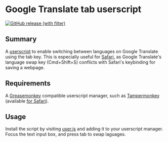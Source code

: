# Google Translate tab userscript
[![GitHub release (with filter)](https://img.shields.io/github/v/release/garrettreid/google-translate-keyboard-shortcut-userscript?label=install)](https://raw.githubusercontent.com/garrettreid/google-translate-tab-userscript/main/google-translate-tab.user.js)

## Summary
A [userscript](https://en.wikipedia.org/wiki/Userscript) to enable switching between languages on Google Translate using the tab key. This is especially useful for [Safari](https://www.apple.com/safari/), as Google Translate's language swap key (Cmd+Shift+S) conflicts with Safari's keybinding for saving a webpage.

## Requirements
A [Greasemonkey](https://www.greasespot.net) compatible userscript manager, such as [Tampermonkey](https://tampermonkey.net/) (available [for Safari](https://apps.apple.com/us/app/tampermonkey/id1482490089?mt=12)).

## Usage
Install the script by visiting [user.js](https://raw.githubusercontent.com/garrettreid/google-translate-tab-userscript/main/google-translate-tab.user.js) and adding it to your userscript manager.
Focus the text input box, and press tab to swap laguages.

